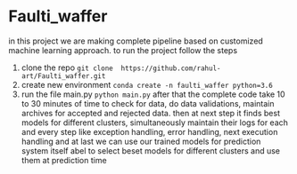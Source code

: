 # Faulti_waffer
in this project we are making complete pipeline based on customized machine learning approach. 
to run the project follow the steps
1. clone the repo 
``` git clone  https://github.com/rahul-art/Faulti_waffer.git ```
2. create new environment 
``` conda create -n faulti_waffer python=3.6 ```
3. run the file main.py
``` python main.py ```
after that the complete code take 10 to 30 minutes of time to check for data, do data validations, maintain archives for accepted and rejected data. then at next step it finds best models for different clusters, simultaneously maintain their logs for each and every step like exception handling, error handling, next execution handling and at last we can use our trained models for prediction system itself abel to select beset models for different clusters and use them at prediction time
